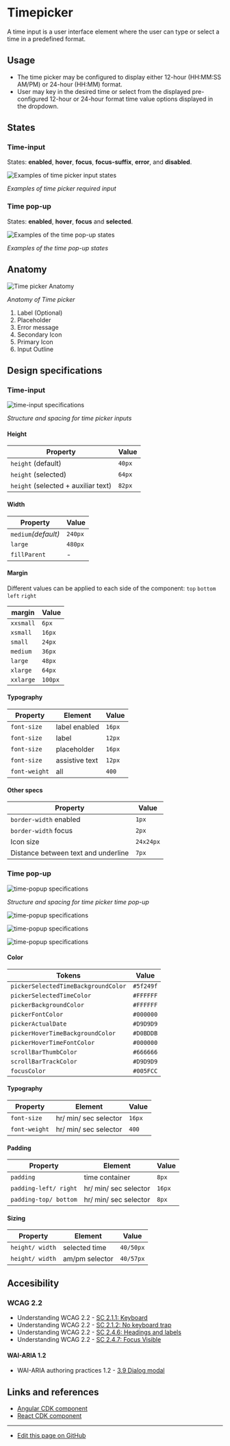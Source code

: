 # Timepicker

A time input is a user interface element where the user can type or select a time in a predefined format.

## Usage

- The time picker may be configured to display either 12-hour (HH:MM:SS AM/PM) or 24-hour (HH:MM) format.
- User may key in the desired time or select from the displayed pre-configured 12-hour or 24-hour format time value options displayed in the dropdown.


## States

### Time-input

States: **enabled**, **hover**, **focus**, **focus-suffix**, **error**, and **disabled**.

![Examples of time picker input states](images/timepicker_states.png)

_Examples of time picker required input_

### Time pop-up

States: **enabled**, **hover**, **focus** and **selected**.

![Examples of the time pop-up states](images/timepicker_popup.png)

_Examples of the time pop-up states_


## Anatomy

![Time picker Anatomy](images/timepicker_anatomy.png)

_Anatomy of Time picker_

1. Label (Optional)
2. Placeholder
3. Error message
4. Secondary Icon
5. Primary Icon
6. Input Outline

## Design specifications

### Time-input

![time-input specifications](images/timepicker_specs.png)

_Structure and spacing for time picker inputs_

#### Height

Property | Value    
-- | --
`height` (default) | `40px`
`height` (selected) | `64px`
`height` (selected + auxiliar text) | `82px`

#### Width

Property |  Value
-- |  --
`medium`_(default)_ | `240px`
`large` | `480px`
`fillParent` | -              

#### Margin

Different values can be applied to each side of the component:
```top``` ```bottom``` ```left``` ```right```

margin | Value
-- | --
`xxsmall` | `6px`
`xsmall` | `16px`
`small` | `24px`
`medium` | `36px`
`large` | `48px`
`xlarge` | `64px`
`xxlarge` | `100px`

#### Typography

Property|Element|Value     
--|--|--
`font-size` | label enabled | `16px`
`font-size` | label | `12px`
`font-size` | placeholder | `16px`
`font-size` | assistive text | `12px`
`font-weight` | all | `400`

#### Other specs

Property|Value    
--|--
`border-width` enabled | `1px`
`border-width` focus | `2px`
Icon size | `24x24px`
Distance between text and underline | `7px`

### Time pop-up

![time-popup specifications](images/timepicker_selection_specs.png)

_Structure and spacing for time picker time pop-up_

![time-popup specifications](images/timepicker_option_01.png)

![time-popup specifications](images/timepicker_option_02.png)

![time-popup specifications](images/timepicker_option_03.png)


#### Color

Tokens | Value      
--|--
`pickerSelectedTimeBackgroundColor` | `#5f249f`
`pickerSelectedTimeColor` | `#FFFFFF`
`pickerBackgroundColor` | `#FFFFFF`
`pickerFontColor` | `#000000`
`pickerActualDate` | `#D9D9D9`
`pickerHoverTimeBackgroundColor` | `#D0BDDB`
`pickerHoverTimeFontColor` | `#000000`
`scrollBarThumbColor` | `#666666`
`scrollBarTrackColor` | `#D9D9D9`
`focusColor` | `#005FCC`


#### Typography

Property | Element | Value     
--|--|--
`font-size`   | hr/ min/ sec selector | `16px`
`font-weight` | hr/ min/ sec selector | `400`

#### Padding

Property | Element | Value
--|--|--
`padding` | time container | `8px`
`padding-left/ right` | hr/ min/ sec selector   | `16px`
`padding-top/ bottom` | hr/ min/ sec selector   | `8px`

#### Sizing

Property | Element | Value
--|--|--
`height/ width` | selected time  | `40/50px`
`height/ width` | am/pm selector  | `40/57px`



## Accesibility

### WCAG 2.2

* Understanding WCAG 2.2 - [SC 2.1.1: Keyboard](https://www.w3.org/WAI/WCAG22/Understanding/keyboard)
* Understanding WCAG 2.2 - [SC 2.1.2: No keyboard trap](https://www.w3.org/WAI/WCAG22/Understanding/no-keyboard-trap)
* Understanding WCAG 2.2 - [SC 2.4.6: Headings and labels](https://www.w3.org/WAI/WCAG22/Understanding/headings-and-labels)
* Understanding WCAG 2.2 - [SC 2.4.7: Focus Visible](https://www.w3.org/WAI/WCAG22/Understanding/focus-visible)

#### WAI-ARIA 1.2

* WAI-ARIA authoring practices 1.2 - [3.9 Dialog modal](https://www.w3.org/TR/wai-aria-practices-1.2/#dialog_modal)


## Links and references

* [Angular CDK component](url)
* [React CDK component](url)

____________________________________________________________

* [Edit this page on GitHub](url)
